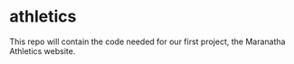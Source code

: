 # athletics
This repo will contain the code needed for our first project, the Maranatha Athletics website.
